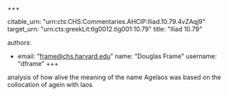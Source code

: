 +++


citable_urn: "urn:cts:CHS:Commentaries.AHCIP:Iliad.10.79.4vZAqj9"
target_urn: "urn:cts:greekLit:tlg0012.tlg001:10.79"
title: "Iliad 10.79"

authors:
- email: "frame@chs.harvard.edu"
  name: "Douglas Frame"
  username: "dframe"
+++

<p>analysis of how alive the meaning of the name Agelaos was based on the collocation of agein with laos</p>